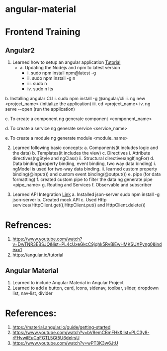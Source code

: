 # angular-material
# Frontend Training
## Angular2
1. Learned how to setup an angular application [Tutorial](https://www.youtube.com/watch?v=DwTNR3EBSJQ&list=PL4cUxeGkcC9jqhk5RvBiEwHMKSUXPyng0&index=1)
   -  a. Updating the Nodejs and npm to latest version
      -  i. sudo npm install npm@latest -g
      -  ii. sudo npm install -g n
      -  iii. sudo n <latest-version>
      -  iv. sudo n lts
  
  b. Installing angular CLI
     i. sudo npm install -g @angular/cli
     ii. ng new <project_name> (initialize the application)
     iii. cd <project_name>
     iv. ng serve --open (run the application)
    
  c. To create a component
      ng generate component <component_name>
    
  d. To create a service
      ng generate service <service_name>
    
  e. To create a module
      ng generate module <module_name>
    
2. Learned following basic concepts:
   a. Components(it includes logic and the data)
   b. Templates(it includes the view)
   c. Directives
     i. Attribute directives(ngStyle and ngClass)
     ii. Structural directives(ngIf,ngFor)
  d. Data binding(property binding, event binding, two way data binding)
     i. ngModel is used for two-way data binding.
     ii. learned custom property binding(@input()) and custom event binding(@output())
  e. pipe (for data formatting)
  f. created custom pipe to filter the data 
      ng generate pipe <pipe_name>
  g. Routing and Services
  f. Observable and subscriber
  
3. Learned API Integration [Link](https://medium.com/@websleengur/mock-data-for-angular-5-applications-with-json-server-part-1-d377eced223b)
   a. Installed json-server
     sudo npm install -g json-server
   b. Created mock API
   c. Used Http services(HttpClient.get(),HttpClient.put() and HttpClient.delete())
  
# Refrences:
1. https://www.youtube.com/watch?v=DwTNR3EBSJQ&list=PL4cUxeGkcC9jqhk5RvBiEwHMKSUXPyng0&index=1
2. https://angular.io/tutorial

## Angular Material
1. Learned to include Angular Material in Angular Project
2. Learned to add a button, card, icons, sidenav, toolbar, slider, dropdown list, nav-list, divider

# References:
1. https://material.angular.io/guide/getting-started
2. https://www.youtube.com/watch?v=bV8emCBmFHk&list=PLC3y8-rFHvwilEuCqFGTL5Gt5U6deIrsU
3. https://www.youtube.com/watch?v=wPT3K3w6JtU 

